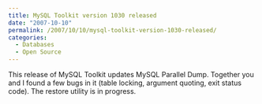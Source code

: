 ```yaml
---
title: MySQL Toolkit version 1030 released
date: "2007-10-10"
permalink: /2007/10/10/mysql-toolkit-version-1030-released/
categories:
  - Databases
  - Open Source
---
```


This release of MySQL Toolkit updates MySQL Parallel Dump. Together you and I found a few bugs in it (table locking, argument quoting, exit status code). The restore utility is in progress.
